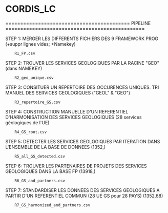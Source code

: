 # CORDIS_LC 
========================================== PIPELINE ===============================================

STEP 1: MERGER LES DIFFERENTS FICHIERS DES 9 FRAMEWORK PROG (+suppr lignes vides; +Namekey)

        R1_FP.csv
STEP 2: TROUVER LES SERVICES GEOLOGIQUES PAR LA RACINE "GEO" (dans NAMEKEY)

        R2_geo_unique.csv
STEP 3: CONSITUER UN REPERTOIRE DES OCCURENCES UNIQUES. TRI MANUEL DES SERVICES GEOLOGIQUES ("GEOL" & "GEO")

        R3_repertoire_GS.csv
STEP 4: CONSTRUCTION MANUELLE D'UN REFERENTIEL D'HARMONISATION DES SERVICES GEOLOGIQUES (28 services géologiques de l'UE)

        R4_GS_root.csv
STEP 5: DETECTER LES SERVICES GEOLOGIQUES PAR ITERATION DANS L'ENSEMBLE DE LA BASE DE DONNEES (1352,)

        R5_all_GS_detected.csv
STEP 6: TROUVER LES PARTENAIRES DE PROJETS DES SERVICES GEOLOGIQUES DANS LA BASE FP (13918,)

        R6_GS_and_partners.csv
STEP 7: STANDARDISER LES DONNEES DES SERVICES GEOLOGIQUES A PARTIR D'UN REFERENTIEL COMMUN (28 UE GS pour 28 PAYS) (1352,68)

        R7_GS_harmonized_and_partners.csv
